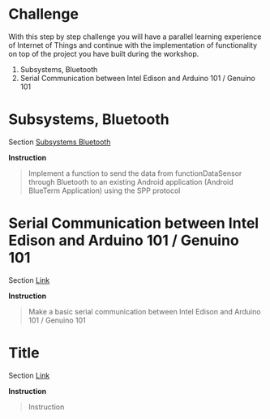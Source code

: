 # Challenge

With this step by step challenge you will have a parallel learning experience of Internet of Things and continue with the implementation of functionality on top of the project you have built during the workshop.

1. Subsystems, Bluetooth
2. Serial Communication between Intel Edison and Arduino 101 / Genuino 101

# Subsystems, Bluetooth

Section [Subsystems Bluetooth](url)

__Instruction__

> Implement a function to send the data from functionDataSensor through Bluetooth to an existing Android application (Android BlueTerm Application) using the SPP protocol

# Serial Communication between Intel Edison and Arduino 101 / Genuino 101

Section [Link](url)

__Instruction__ 

> Make a basic serial communication between Intel Edison and Arduino 101 / Genuino 101

# Title

Section [Link](url)

__Instruction__ 
> Instruction

